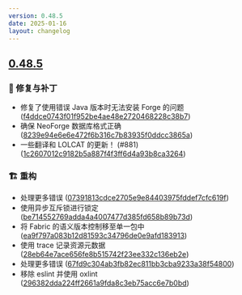 ```yaml
---
version: 0.48.5
date: 2025-01-16
layout: changelog
---
```

## [0.48.5](#0.48.5)
### 🐛 修复与补丁

- 修复了使用错误 Java 版本时无法安装 Forge 的问题 ([f4ddce0743f01f952be4ae48e2720468228c38b7](https://github.com/Voxelum/x-minecraft-launcher/commit/f4ddce0743f01f952be4ae48e2720468228c38b7))
- 确保 NeoForge 数据库格式正确 ([8239e94e6e6e472f6b316c7b83935f0ddcc3865a](https://github.com/Voxelum/x-minecraft-launcher/commit/8239e94e6e6e472f6b316c7b83935f0ddcc3865a))
- 一些翻译和 LOLCAT 的更新！ (#881) ([1c2607012c9182b5a887f4f3ff6d4a93b8ca3264](https://github.com/Voxelum/x-minecraft-launcher/commit/1c2607012c9182b5a887f4f3ff6d4a93b8ca3264))
### 🏗️ 重构

- 处理更多错误 ([07391813cdce2705e9e84403975fddef7cfc619f](https://github.com/Voxelum/x-minecraft-launcher/commit/07391813cdce2705e9e84403975fddef7cfc619f))
- 使用异步互斥锁进行锁定 ([be714552769adda4a4007477d385fd658b89b73d](https://github.com/Voxelum/x-minecraft-launcher/commit/be714552769adda4a4007477d385fd658b89b73d))
- 将 Fabric 的语义版本控制移至单一包中 ([ea9f797a083b12d81593c34796de0e9afd183913](https://github.com/Voxelum/x-minecraft-launcher/commit/ea9f797a083b12d81593c34796de0e9afd183913))
- 使用 trace 记录资源元数据 ([28eb64e7ace656fe8b515742f23ee332c136eb2e](https://github.com/Voxelum/x-minecraft-launcher/commit/28eb64e7ace656fe8b515742f23ee332c136eb2e))
- 处理更多错误 ([67fd9c304ab3fb82ec811bb3cba9233a38f54800](https://github.com/Voxelum/x-minecraft-launcher/commit/67fd9c304ab3fb82ec811bb3cba9233a38f54800))
- 移除 eslint 并使用 oxlint ([296382dda224ff2661a9fda8c3eb75acc6e7b0bd](https://github.com/Voxelum/x-minecraft-launcher/commit/296382dda224ff2661a9fda8c3eb75acc6e7b0bd))